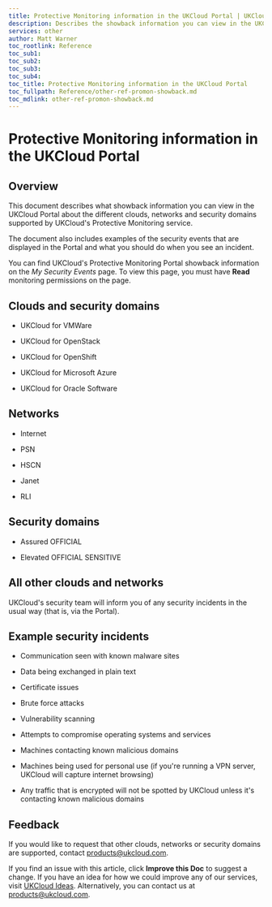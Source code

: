 ```yaml
---
title: Protective Monitoring information in the UKCloud Portal | UKCloud Ltd
description: Describes the showback information you can view in the UKCloud Portal about the different clouds, networks and security domains supported by UKCloud's Protective Monitoring service
services: other
author: Matt Warner
toc_rootlink: Reference
toc_sub1: 
toc_sub2:
toc_sub3:
toc_sub4:
toc_title: Protective Monitoring information in the UKCloud Portal
toc_fullpath: Reference/other-ref-promon-showback.md
toc_mdlink: other-ref-promon-showback.md
---
```


# Protective Monitoring information in the UKCloud Portal

## Overview

This document describes what showback information you can view in the UKCloud Portal about the different clouds, networks and security domains supported by UKCloud's Protective Monitoring service.

The document also includes examples of the security events that are displayed in the Portal and what you should do when you see an incident.

You can find UKCloud's Protective Monitoring Portal showback information on the *My Security Events* page. To view this page, you must have **Read** monitoring permissions on the page.

## Clouds and security domains

- UKCloud for VMWare

- UKCloud for OpenStack

- UKCloud for OpenShift

- UKCloud for Microsoft Azure

- UKCloud for Oracle Software

## Networks

- Internet

- PSN

- HSCN

- Janet

- RLI

## Security domains

- Assured OFFICIAL

- Elevated OFFICIAL SENSITIVE

## All other clouds and networks

UKCloud's security team will inform you of any security incidents in the usual way (that is, via the Portal).

## Example security incidents

- Communication seen with known malware sites

- Data being exchanged in plain text

- Certificate issues

- Brute force attacks

- Vulnerability scanning

- Attempts to compromise operating systems and services

- Machines contacting known malicious domains

- Machines being used for personal use (if you're running a VPN server, UKCloud will capture internet browsing)

- Any traffic that is encrypted will not be spotted by UKCloud unless it's contacting known malicious domains

## Feedback

If you would like to request that other clouds, networks or security domains are supported, contact <products@ukcloud.com>.

If you find an issue with this article, click **Improve this Doc** to suggest a change. If you have an idea for how we could improve any of our services, visit [UKCloud Ideas](https://ideas.ukcloud.com). Alternatively, you can contact us at <products@ukcloud.com>.
